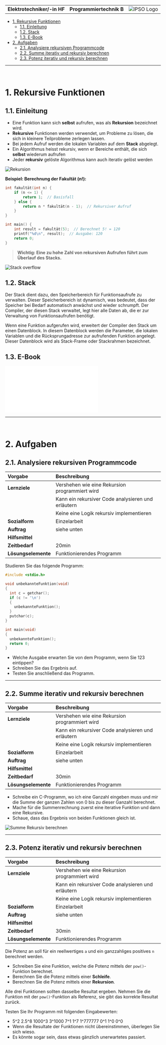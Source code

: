 |                             |                          |                                        |
| --------------------------- | ------------------------ | -------------------------------------- |
| **Elektrotechniker/-in HF** | **Programmiertechnik B** | ![IPSO Logo](./x_gitres/ipso_logo.png) |

- [1. Rekursive Funktionen](#1-rekursive-funktionen)
  - [1.1. Einleitung](#11-einleitung)
  - [1.2. Stack](#12-stack)
  - [1.3. E-Book](#13-e-book)
- [2. Aufgaben](#2-aufgaben)
  - [2.1. Analysiere rekursiven Programmcode](#21-analysiere-rekursiven-programmcode)
  - [2.2. Summe iterativ und rekursiv berechnen](#22-summe-iterativ-und-rekursiv-berechnen)
  - [2.3. Potenz iterativ und rekursiv berechnen](#23-potenz-iterativ-und-rekursiv-berechnen)

---

</br>

# 1. Rekursive Funktionen

## 1.1. Einleitung

- Eine Funktion kann sich **selbst** aufrufen, was als **Rekursion** bezeichnet wird.
- **Rekursive** Funktionen werden verwendet, um Probleme zu lösen, die sich in kleinere Teilprobleme zerlegen lassen.
- Bei jedem Aufruf werden die lokalen Variablen auf dem **Stack** abgelegt.
- Ein Algorithmus heisst rekursiv, wenn er Bereiche enthält, die sich **selbst** wiederum aufrufen
- Jeder **rekursiv** gelöste Algorithmus kann auch iterativ gelöst werden

![Rekursion](./x_gitres/funktion-rekursion.png)

**Beispiel: Berechnung der Fakultät (n!):**

```c
int fakultät(int n) {
    if (n <= 1) {
        return 1;  // Basisfall
    } else {
        return n * fakultät(n - 1);  // Rekursiver Aufruf
    }
}

int main() {
    int result = fakultät(5);  // Berechnet 5! = 120
    printf("%d\n", result);  // Ausgabe: 120
    return 0;
}
```

> **Wichtig: Eine zu hohe Zahl von rekursiven Aufrufen führt zum Überlauf des Stacks.**

![Stack overflow](./x_gitres/stack-overflow.png)

## 1.2. Stack

Der Stack dient dazu, den Speicherbereich für Funktionsaufrufe zu verwalten. Dieser Speicherbereich ist dynamisch, was bedeutet, dass der Speicher bei Bedarf automatisch anwächst und wieder schrumpft. Der Compiler, der diesen Stack verwaltet, legt hier alle Daten ab, die er zur Verwaltung von Funktionsaufrufen benötigt.

Wenn eine Funktion aufgerufen wird, erweitert der Compiler den Stack um einen Datenblock. In diesem Datenblock werden die Parameter, die lokalen Variablen und die Rücksprungadresse zur aufrufenden Funktion angelegt. Dieser Datenblock wird als Stack-Frame oder Stackrahmen bezeichnet.

## 1.3. E-Book

![K11.8 Iteration und Rekursion](./x_gitres/k11-blöcke-und-funktionen.pdf)

---

</br>

# 2. Aufgaben

## 2.1. Analysiere rekursiven Programmcode

| **Vorgabe**         | **Beschreibung**                                   |
| :------------------ | :------------------------------------------------- |
| **Lernziele**       | Vershehen wie eine Rekursion programmiert wird     |
|                     | Kann ein rekursiver Code analysieren und erläutern |
|                     | Keine eine Logik rekursiv implementieren           |
| **Sozialform**      | Einzelarbeit                                       |
| **Auftrag**         | siehe unten                                        |
| **Hilfsmittel**     |                                                    |
| **Zeitbedarf**      | 20min                                              |
| **Lösungselemente** | Funktionierendes Programm                          |

Studieren Sie das folgende Programm:

```c
#include <stdio.h>

void unbekannteFunktion(void) 
{
  int c = getchar(); 
  if (c != '\n') 
  {
    unbekannteFunktion();
  }
  putchar(c);
}

int main(void) 
{ 
  unbekannteFunktion();
  return 0;
}
```

- Welche Ausgabe erwarten Sie von dem Programm, wenn Sie 123 eintippen?
- Schreiben Sie das Ergebnis auf.
- Testen Sie anschließend das Programm.

---

## 2.2. Summe iterativ und rekursiv berechnen

| **Vorgabe**         | **Beschreibung**                                   |
| :------------------ | :------------------------------------------------- |
| **Lernziele**       | Vershehen wie eine Rekursion programmiert wird     |
|                     | Kann ein rekursiver Code analysieren und erläutern |
|                     | Keine eine Logik rekursiv implementieren           |
| **Sozialform**      | Einzelarbeit                                       |
| **Auftrag**         | siehe unten                                        |
| **Hilfsmittel**     |                                                    |
| **Zeitbedarf**      | 30min                                              |
| **Lösungselemente** | Funktionierendes Programm                          |

- Schreibe ein C-Programm, wo ich eine Ganzahl eingeben muss und mir die Summe der ganzen Zahlen von 0 bis zu dieser Ganzahl berechnet. 
- Mache für die Summenrechnung zuerst eine iterative Funktion und dann eine Rekursive. 
- Schaue, dass das Ergebnis von beiden Funktionen gleich ist.

![Summe Rekursiv berechnen](./x_gitres/function-summe-rekursiv.png)

---

## 2.3. Potenz iterativ und rekursiv berechnen

| **Vorgabe**         | **Beschreibung**                                   |
| :------------------ | :------------------------------------------------- |
| **Lernziele**       | Vershehen wie eine Rekursion programmiert wird     |
|                     | Kann ein rekursiver Code analysieren und erläutern |
|                     | Keine eine Logik rekursiv implementieren           |
| **Sozialform**      | Einzelarbeit                                       |
| **Auftrag**         | siehe unten                                        |
| **Hilfsmittel**     |                                                    |
| **Zeitbedarf**      | 30min                                              |
| **Lösungselemente** | Funktionierendes Programm                          |

Die Potenz an soll für ein reellwertiges `a` und ein ganzzahliges positives `n` berechnet werden.

- Schreiben Sie eine Funktion, welche die Potenz mittels der `pow()`-Funktion berechnet.
- Berechnen Sie die Potenz mittels einer **Schleife**.
- Berechnen Sie die Potenz mittels einer **Rekursion**.

Alle drei Funktionen sollten dasselbe Resultat ergeben.
Nehmen Sie die Funktion mit der `pow()`-Funktion als Referenz, sie gibt das korrekte Resultat zurück.

Testen Sie Ihr Programm mit folgenden Eingabewerten:

- 5^2  2.5^8  1000^3  3^1000  7^1  1^7  1^777777  0^1  1^0  0^0
- Wenn die Resultate der Funktionen nicht übereinstimmen, überlegen Sie sich wieso.
- Es könnte sogar sein, dass etwas gänzlich unerwartetes passiert.
